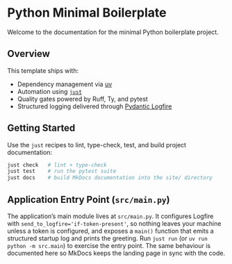 # Python Minimal Boilerplate

Welcome to the documentation for the minimal Python boilerplate project.

## Overview

This template ships with:

- Dependency management via [uv](https://docs.astral.sh/uv/)
- Automation using [`just`](https://github.com/casey/just)
- Quality gates powered by Ruff, Ty, and pytest
- Structured logging delivered through [Pydantic Logfire](https://pydantic.dev/logfire)

## Getting Started

Use the `just` recipes to lint, type-check, test, and build project documentation:

```sh
just check   # lint + type-check
just test    # run the pytest suite
just docs    # build MkDocs documentation into the site/ directory
```

## Application Entry Point (`src/main.py`)

The application’s main module lives at `src/main.py`. It configures Logfire with `send_to_logfire='if-token-present'`, so nothing leaves your machine unless a token is configured, and exposes a `main()` function that emits a structured startup log and prints the greeting. Run `just run` (or `uv run python -m src.main`) to exercise the entry point. The same behaviour is documented here so MkDocs keeps the landing page in sync with the code.
